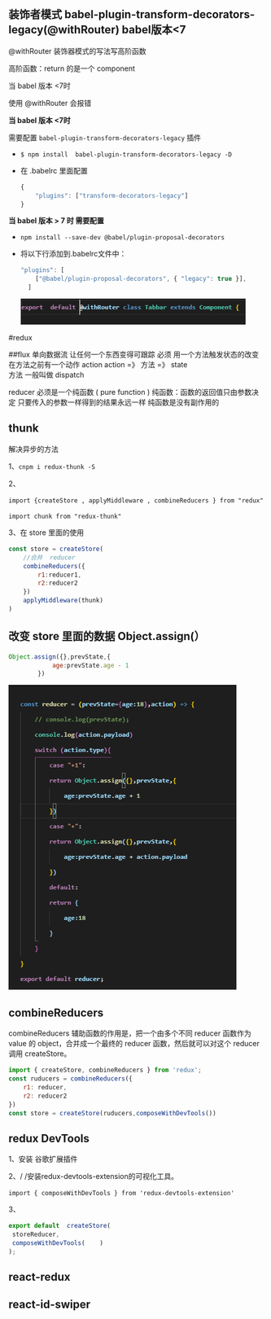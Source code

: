 ## 装饰者模式 babel-plugin-transform-decorators-legacy(@withRouter) babel版本<7

@withRouter  装饰器模式的写法写高阶函数  

高阶函数：return 的是一个 component

当 babel 版本 <7时

使用 @withRouter 会报错  

**当 babel 版本 <7时**

需要配置 `babel-plugin-transform-decorators-legacy` 插件

- ```
  $ npm install  babel-plugin-transform-decorators-legacy -D
  ```

- 在 .babelrc  里面配置

  ```javascript
  {
      "plugins": ["transform-decorators-legacy"]
  }
  ```

**当  babel  版本 > 7 时  需要配置**

- `npm install --save-dev @babel/plugin-proposal-decorators `

- 将以下行添加到.babelrc文件中： 

  ```javascript
  "plugins": [
      ["@babel/plugin-proposal-decorators", { "legacy": true }],
    ]
  ```

  ![装饰者模式](./img/装饰者模式.png)



#redux



##flux
单向数据流     让任何一个东西变得可跟踪
必须  用一个方法触发状态的改变   在方法之前有一个动作 action
action    =》 方法    =》    state      
方法  一般叫做   dispatch

reducer  必须是一个纯函数  ( pure function )
纯函数：函数的返回值只由参数决定   只要传入的参数一样得到的结果永远一样   纯函数是没有副作用的

## thunk

解决异步的方法

1、`cnpm i redux-thunk -S`

2、

`import {createStore , applyMiddleware , combineReducers } from "redux"`

 `import chunk from "redux-thunk"`

3、在 store 里面的使用

```javascript
const store = createStore(
    //合并  reducer
    combineReducers({
        r1:reducer1,
        r2:reducer2
    })
    applyMiddleware(thunk)
)
```



## 改变 store 里面的数据 Object.assign(）

```javascript
Object.assign({},prevState,{
            age:prevState.age - 1 
        })
```

![redux_Objext.assign()](./img/redux_Objext.assign().png)

## combineReducers

combineReducers 辅助函数的作用是，把一个由多个不同 reducer 函数作为 value 的 object，合并成一个最终的 reducer 函数，然后就可以对这个 reducer 调用 createStore。

```javascript
import { createStore, combineReducers } from 'redux';
const ruducers = combineReducers({ 
    r1: reducer, 
    r2: reducer2 
})
const store = createStore(ruducers,composeWithDevTools())
```

## redux DevTools

1、安装 谷歌扩展插件

2、/ /安装redux-devtools-extension的可视化工具。

`import { composeWithDevTools } from 'redux-devtools-extension'`

3、

```javascript
export default  createStore(   
 storeReducer,   
 composeWithDevTools(    )
);
```

## react-redux

## react-id-swiper












